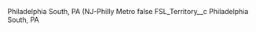 <?xml version="1.0" encoding="UTF-8"?>
<CustomMetadata xmlns="http://soap.sforce.com/2006/04/metadata" xmlns:xsi="http://www.w3.org/2001/XMLSchema-instance" xmlns:xsd="http://www.w3.org/2001/XMLSchema">
    <label>Philadelphia South, PA (NJ-Philly Metro</label>
    <protected>false</protected>
    <values>
        <field>FSL_Territory__c</field>
        <value xsi:type="xsd:string">Philadelphia South, PA</value>
    </values>
</CustomMetadata>
